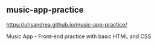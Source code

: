## music-app-practice

https://uhsandrea.github.io/music-app-practice/

Music App - Front-end practice with basic HTML and CSS

